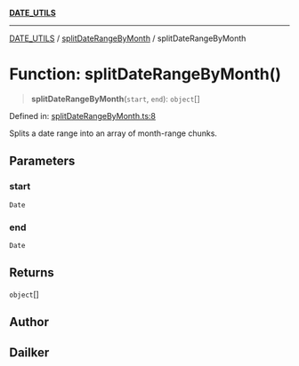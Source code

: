 [**DATE_UTILS**](../../README.md)

***

[DATE_UTILS](../../README.md) / [splitDateRangeByMonth](../README.md) / splitDateRangeByMonth

# Function: splitDateRangeByMonth()

> **splitDateRangeByMonth**(`start`, `end`): `object`[]

Defined in: [splitDateRangeByMonth.ts:8](https://github.com/dailker/everyutil/blob/2581c2d178bc530a012cdac45251b2404ba4d9ac/src/date/splitDateRangeByMonth.ts#L8)

Splits a date range into an array of month-range chunks.

## Parameters

### start

`Date`

### end

`Date`

## Returns

`object`[]

## Author

## Dailker
